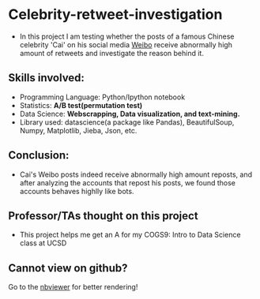 # Celebrity-retweet-investigation
* In this project I am testing whether the posts of a famous Chinese celebrity 'Cai' on his social media [Weibo](https://en.wikipedia.org/wiki/Sina_Weibo) receive abnormally high amount of retweets and investigate the reason behind it.
## Skills involved:
* Programming Language: Python/Ipython notebook
* Statistics: **A/B test(permutation test)**
* Data Science: **Webscrapping, Data visualization, and text-mining.**
* Library used: datascience(a package like Pandas), BeautifulSoup, Numpy, Matplotlib, Jieba, Json, etc.
## Conclusion:
* Cai's Weibo posts indeed receive abnormally high amount reposts, and after analyzing the accounts that repost his posts, we found those accounts behaves highlly like bots.
## Professor/TAs thought on this project
* This project helps me get an A for my COGS9: Intro to Data Science class at UCSD
## Cannot view on github?
Go to the [nbviewer](https://nbviewer.jupyter.org/github/Rabona17/Celebrity-retweet-investigation/blob/master/Rab0na.ipynb) for better rendering!
